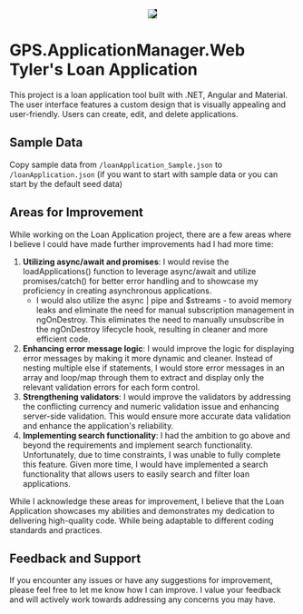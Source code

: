 <div align="center">
    <img src="https://media.discordapp.net/attachments/1108395807251648554/1113520131004453034/logo.png?width=1440&height=651" style="background-color: black;"/>
</div>

# GPS.ApplicationManager.Web Tyler's Loan Application

This project is a loan application tool built with .NET, Angular and Material. The user interface features a custom design that is visually appealing and user-friendly. Users can create, edit, and delete applications.

## Sample Data

Copy sample data from `/loanApplication_Sample.json` to `/loanApplication.json` (if you want to start with sample data or you can start by the default seed data)

## Areas for Improvement

While working on the Loan Application project, there are a few areas where I believe I could have made further improvements had I had more time:

1. **Utilizing async/await and promises**: I would revise the loadApplications() function to leverage async/await and utilize promises/catch() for better error handling and to showcase my proficiency in creating asynchronous applications.
    - I would also utilize the async | pipe and $streams - to avoid memory leaks and eliminate the need for manual subscription management in ngOnDestroy. This eliminates the need to manually unsubscribe in the ngOnDestroy lifecycle hook, resulting in cleaner and more efficient code.
2. **Enhancing error message logic**: I would improve the logic for displaying error messages by making it more dynamic and cleaner. Instead of nesting multiple else if statements, I would store error messages in an array and loop/map through them to extract and display only the relevant validation errors for each form control.
3. **Strengthening validators**: I would improve the validators by addressing the conflicting currency and numeric validation issue and enhancing server-side validation. This would ensure more accurate data validation and enhance the application's reliability.
4. **Implementing search functionality**: I had the ambition to go above and beyond the requirements and implement search functionality. Unfortunately, due to time constraints, I was unable to fully complete this feature. Given more time, I would have implemented a search functionality that allows users to easily search and filter loan applications.

While I acknowledge these areas for improvement, I believe that the Loan Application showcases my abilities and demonstrates my dedication to delivering high-quality code. While being adaptable to different coding standards and practices.

## Feedback and Support

If you encounter any issues or have any suggestions for improvement, please feel free to let me know how I can improve. I value your feedback and will actively work towards addressing any concerns you may have.
